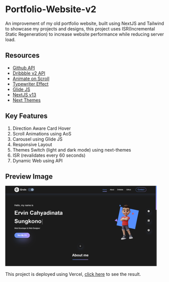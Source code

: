 # Portfolio-Website-v2
An improvement of my old portfolio website, built using NextJS and Tailwind to showcase my projects and designs, this project uses ISR(Incremental Static Regeneration) to increase website performance while reducing server load. 

## Resources
- [Github API](https://api.github.com)
- [Dribbble v2 API](https://developer.dribbble.com/v2/)
- [Animate on Scroll](https://www.npmjs.com/package/aos)
- [Typewriter Effect](https://www.npmjs.com/package/typewriter-effect)
- [Glide JS](https://glidejs.com/)
- [NextJS v13](https://nextjs.org/)
- [Next Themes](https://www.npmjs.com/package/next-themes)

## Key Features
1. Direction Aware Card Hover
2. Scroll Animations using AoS
3. Carousel using Glide JS
4. Responsive Layout
5. Themes Switch (light and dark mode) using next-themes
6. ISR (revalidates every 60 seconds)
7. Dynamic Web using API

## Preview Image
<img src="https://raw.githubusercontent.com/ervin-sungkono/web-assets/master/images/Portfolio-Website-v2.png" width=480/>

This project is deployed using Vercel, [click here](https://ervin-sungkono.vercel.app) to see the result.
